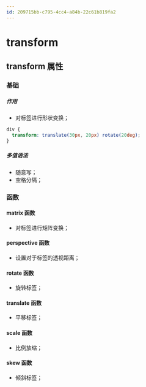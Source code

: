 ```yaml
---
id: 209715bb-c795-4cc4-a84b-22c61b819fa2
---
```


# transform

## transform 属性

### 基础

##### 作用

- 对标签进行形状变换；

```css
div {
  transform: translate(30px, 20px) rotate(20deg);
}
```

##### 多值语法

- 随意写；
- 空格分隔；

### 函数

#### matrix 函数

- 对标签进行矩阵变换；

#### perspective 函数

- 设置对于标签的透视距离；

#### rotate 函数

- 旋转标签；

#### translate 函数

- 平移标签；

#### scale 函数

- 比例放缩；

#### skew 函数

- 倾斜标签；
